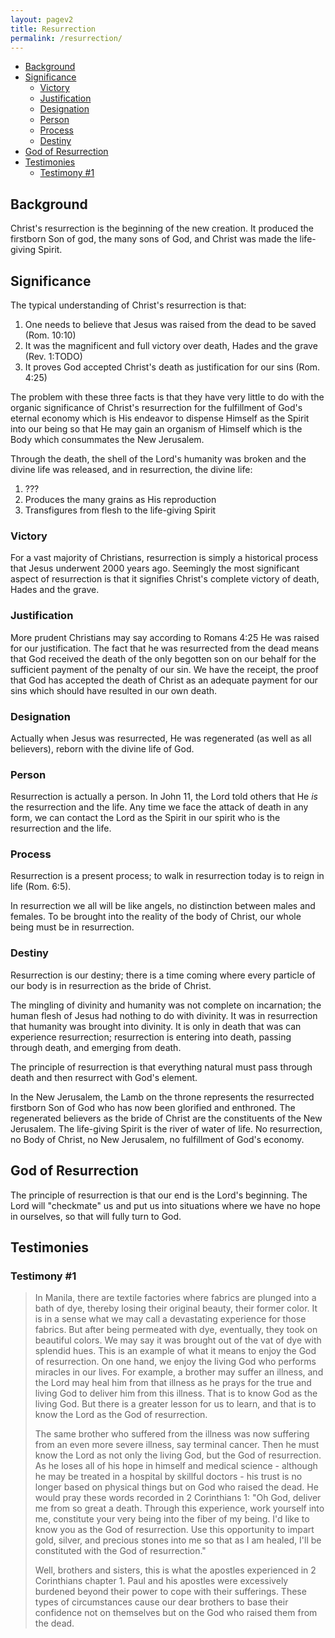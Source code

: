 ```yaml
---
layout: pagev2
title: Resurrection
permalink: /resurrection/
---
```

- [Background](#background)
- [Significance](#significance)
  - [Victory](#victory)
  - [Justification](#justification)
  - [Designation](#designation)
  - [Person](#person)
  - [Process](#process)
  - [Destiny](#destiny)
- [God of Resurrection](#god-of-resurrection)
- [Testimonies](#testimonies)
  - [Testimony #1](#testimony-1)

## Background

Christ's resurrection is the beginning of the new creation. It produced the firstborn Son of god, the many sons of God, and Christ was made the life-giving Spirit.

## Significance

The typical understanding of Christ's resurrection is that:

1. One needs to believe that Jesus was raised from the dead to be saved (Rom. 10:10)
2. It was the magnificent and full victory over death, Hades and the grave (Rev. 1:TODO)
3. It proves God accepted Christ's death as justification for our sins (Rom. 4:25)

The problem with these three facts is that they have very little to do with the organic significance of Christ's resurrection for the fulfillment of God's eternal economy which is His endeavor to dispense Himself as the Spirit into our being so that He may gain an organism of Himself which is the Body which consummates the New Jerusalem.

Through the death, the shell of the Lord's humanity was broken and the divine life was released, and in resurrection, the divine life:

1. ???
2. Produces the many grains as His reproduction
3. Transfigures from flesh to the life-giving Spirit

### Victory

For a vast majority of Christians, resurrection is simply a historical process that Jesus underwent 2000 years ago. Seemingly the most significant aspect of resurrection is that it signifies Christ's complete victory of death, Hades and the grave. 

### Justification

More prudent Christians may say according to Romans 4:25 He was raised for our justification. The fact that he was resurrected from the dead means that God received the death of the only begotten son on our behalf for the sufficient payment of the penalty of our sin. We have the receipt, the proof that God has accepted the death of Christ as an adequate payment for our sins which should have resulted in our own death.

### Designation

Actually when Jesus was resurrected, He was regenerated (as well as all believers), reborn with the divine life of God.

### Person

Resurrection is actually a person. In John 11, the Lord told others that He *is* the resurrection and the life. Any time we face the attack of death in any form, we can contact the Lord as the Spirit in our spirit who is the resurrection and the life.


### Process

Resurrection is a present process; to walk in resurrection today is to reign in life (Rom. 6:5). 

In resurrection we all will be like angels, no distinction between males and females. To be brought into the reality of the body of Christ, our whole being must be in resurrection. 

### Destiny

Resurrection is our destiny; there is a time coming where every particle of our body is in resurrection as the bride of Christ.

The mingling of divinity and humanity was not complete on incarnation; the human flesh of Jesus had nothing to do with divinity. It was in resurrection that humanity was brought into divinity. It is only in death that was can experience resurrection; resurrection is entering into death, passing through death, and emerging from death.

The principle of resurrection is that everything natural must pass through death and then resurrect with God's element. 

In the New Jerusalem, the Lamb on the throne represents the resurrected firstborn Son of God who has now been glorified and enthroned. The regenerated believers as the bride of Christ are the constituents of the New Jerusalem. The life-giving Spirit is the river of water of life. No resurrection, no Body of Christ, no New Jerusalem, no fulfillment of God's economy.

## God of Resurrection

The principle of resurrection is that our end is the Lord's beginning. The Lord will "checkmate" us and put us into situations where we have no hope in ourselves, so that will fully turn to God. 

## Testimonies

### Testimony #1

>In Manila, there are textile factories where fabrics are plunged into a bath of dye, thereby losing their original beauty, their former color. It is in a sense what we may call a devastating experience for those fabrics. But after being permeated with dye, eventually, they took on beautiful colors. We may say it was brought out of the vat of dye with splendid hues. This is an example of what it means to enjoy the God of resurrection. On one hand, we enjoy the living God who performs miracles in our lives. For example, a brother may suffer an illness, and the Lord may heal him from that illness as he prays for the true and living God to deliver him from this illness. That is to know God as the living God. But there is a greater lesson for us to learn, and that is to know the Lord as the God of resurrection.
>
>The same brother who suffered from the illness was now suffering from an even more severe illness, say terminal cancer. Then he must know the Lord as not only the living God, but the God of resurrection. As he loses all of his hope in himself and medical science - although he may be treated in a hospital by skillful doctors - his trust is no longer based on physical things but on God who raised the dead. He would pray these words recorded in 2 Corinthians 1: "Oh God, deliver me from so great a death. Through this experience, work yourself into me, constitute your very being into the fiber of my being. I'd like to know you as the God of resurrection. Use this opportunity to impart gold, silver, and precious stones into me so that as I am healed, I'll be constituted with the God of resurrection."
>
>Well, brothers and sisters, this is what the apostles experienced in 2 Corinthians chapter 1. Paul and his apostles were excessively burdened beyond their power to cope with their sufferings. These types of circumstances cause our dear brothers to base their confidence not on themselves but on the God who raised them from the dead.